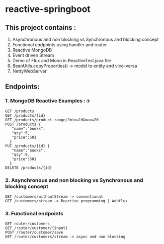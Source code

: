 # reactive-springboot

## This project contains :

1. Asynchronous and non blocking vs Synchronous and blocking concept
2. Functional endpoints using handler and router
3. Reactive MongoDB
4. Event driven Stream
5. Demo of Flux and Mono in ReactIveTest.java file
6. BeanUtils.copyProperties() -> model to entity and vice-versa
7. NettyWebServer

## Endpoints:

### 1. MongoDB Reactive Examples :->
    GET /products
    GET /products/{id}
    GET /products/product-range/?min=10&max=20
    POST /products {
       "name":"books",
       "qty":5,
       "price":501
      }
    PUT /products/{id} {
       "name":"books",
       "qty":5,
       "price":501
      }
    DELETE /products/{id}

### 2. Asynchronous and non blocking vs Synchronous and blocking concept
    GET /customers/withoutStream -> conventional
    GET /customers/stream -> Reactive programming | Webflux
    
### 3. Functional endpoints
    GET router/customers 
    GET /router/customer/{input}
    POST /router/customer/save
    GET /router/customers/stream -> async and non blocking
